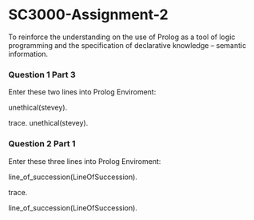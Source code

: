 # SC3000-Assignment-2
To reinforce the understanding on the use of Prolog as a tool of logic programming and the specification of declarative knowledge – semantic information. 

### Question 1 Part 3
Enter these two lines into Prolog Enviroment:

unethical(stevey).

trace.
unethical(stevey).

### Question 2 Part 1
Enter these three lines into Prolog Enviroment:

line_of_succession(LineOfSuccession).

trace.

line_of_succession(LineOfSuccession).


